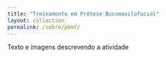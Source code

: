 ```yaml
---
title: "Treinamento em Prótese Bucomaxilofacial"
layout: collection
permalink: /sobre/pbmf/
---
```

Texto e imagens descrevendo a atividade 
